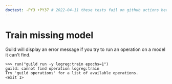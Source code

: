 ```yaml
---
doctest: -PY3 +PY37 # 2022-04-11 these tests fail on github actions because TF 1.14 fails to install. We need to update to a more current tensorflow version that has wheels available.
---
```


# Train missing model

Guild will display an error message if you try to run an operation on
a model it can't find.

    >>> run("guild run -y logreg:train epochs=1")
    guild: cannot find operation logreg:train
    Try 'guild operations' for a list of available operations.
    <exit 1>
